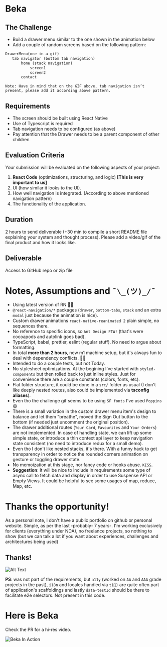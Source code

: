 # Beka

## The Challenge

- Build a drawer menu similar to the one shown in the animation below
- Add a couple of random screens based on the following pattern:

```md
DrawerMenu(one in a gif)
   tab navigator (bottom tab navigation)
       home (stack navigation)
           screen1
           screen2
       contact
```

`Note: Have in mind that on the GIF above, tab navigation isn’t present, please add it according above pattern.`

## Requirements

- The screen should be built using React Native
- Use of Typescript is required
- Tab navigation needs to be configured (as above)
- Pay attention that the Drawer needs to be a parent component of other children


## Evaluation Criteria

Your submission will be evaluated on the following aspects of your project:

1. **React Code** (optimizations, structuring, and logic) **[This is very important to us]**
2. UI (how similar it looks to the UI).
3. How well navigation is integrated. (According to above mentioned navigation pattern)
4. The functionality of the application.

## Duration

2 hours to send deliverable (+30 min to compile a short README file explaining your system and thought process). Please add a video/gif of the final product and how it looks like.

## Deliverable

Access to GitHub repo or zip file

# Notes, Assumptions and `¯\_(ツ)_/¯`

- Using latest version of RN 🎉🎂
- `@react-navigation/*` packages (`drawer`, `bottom-tabs`, `stack` and an extra `modal` just because the animation is nice).
- Custom drawer animations `react-native-reanimated 2` plain simple, no sequences there.
- No reference to specific icons, so `Ant Design FTW!` (that's were cocoapods and autolink goes bad).
- TypeScript, babel, prettier, eslint (regular stuff). No need to argue about formatting.
- In total **more than 2 hours**, new m1 machine setup, but it's always fun to deal with dependency conflicts. 🤦‍♂️
- Intended to do a couple tests, but not Today.
- No stylesheet optimizations. At the begining I've started with `styled-components` but then rolled back to just inline styles. Just for convenience there are a couple constants (colors, fonts, etc).
- Flat folder structure, it could be done in a `src/` folder as usual (I don't like deeply nested routes, also could be implemented via **tsconfig aliases**).
- Even tho the challenge gif seems to be using `SF fonts` I've used `Poppins` 😄
- There is a small variation in the custom drawer menu item's design to balance and let them "breathe", moved the Sign Out button to the bottom (if needed just uncomment the original position).
- The drawer additional routes (`Your Card`, `Favourites` and `Your Orders`) are not implemented. In case of handling state, we can lift up some simple state, or introduce a thin context api layer to keep navigation state consistent (no need to introduce redux for a small demo).
- Even tho I don't like nested stacks, it's there. With a funny hack to get transparency in order to notice the rounded corners animation on gesture or toggling drawer state.
- No memoization at this stage, nor fancy code or hooks abuse. `KISS`.
- **Suggestion**: It will be nice to include in requirements some type of async call to fetch data and display in order to use Suspense API or Empty Views. It could be helpful to see some usages of map, reduce, Map, etc.

# Thanks the opportunity!

As a personal note, I don't have a public portfolio on github or personal website. Simple, as per the last -probably- 7 years-. I'm working exclusively for clients (everything under NDA), no freelance projects, so nothing to show (but we can talk a lot if you want about experiences, challenges and architectures being used)

## Thanks!

![Alt Text](https://media.giphy.com/media/vFKqnCdLPNOKc/giphy.gif)

**PS**: was not part of the requirements, but `a11y` (worked on `AA` and `AAA` grade projects in the past), `i18n` and locales handled via `t(🍵)` are quite often part of application's scaffoldings and lastly `data-testId` should be there to facilitate e2e selectors. Not present in this code.

# Here is Beka

Check the PR for a hi-res video.

![Beka In Action](BekaGif.gif)
